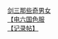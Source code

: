 [剑三那些奇男女](http://tieba.baidu.com/p/2751509202?see_lz=1&pn=)   
[【电六国色服](http://tieba.baidu.com/p/2750438965?see_lz=1&pn=)   
[【记录帖】](http://tieba.baidu.com/p/2751471877?see_lz=1&pn=)   
